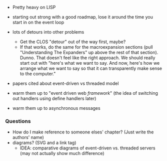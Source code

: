 - Pretty heavy on LISP
- starting out strong with a good roadmap, lose it around the time you start in on the event loop
- lots of detours into other problems
	- Get the CLOS "detour" out of the way first, maybe?
	- If that works, do the same for the macroexpansion sections (pull "Understanding The Expanders" up above the rest of that section). Dunno. That doesn't feel like the right approach. We should really start out with "here's what we want to say. And now, here's how we arrange what we want to say so that it can transparently make sense to the computer."

- papers cited about event-driven vs threaded model

- warm them up to "event driven web _framework_" (the idea of switching out handlers using define handlers later)
- warm them up to asynchronous messages

### Questions
- How do I make reference to someone elses' chapter? (Just write the authors' name)
- diagrams? (SVG and a link tag)
    - IDEA: comparative diagrams of event-driven vs. threaded servers (may not actually show much difference)
